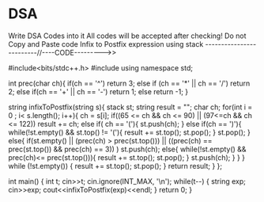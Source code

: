 # DSA
Write DSA Codes into it
All codes will be accepted after checking! Do not Copy and Paste code
Infix to Postfix expression using stack
-------------------------//----CODE--------->>

#include<bits/stdc++.h>
#include<stack>
using namespace std;
    
int prec(char ch){
    if(ch == '^')
        return 3;
    else if (ch == '*' || ch == '/')
        return 2;
    else if(ch == '+' || ch == '-')
        return 1;
    else return -1;
   }
    
   string infixToPostfix(string s){
    stack<char> st;
    string result = "";
    char ch;
    for(int i = 0 ; i< s.length(); i++){
        ch = s[i];
        if((65 <= ch && ch <= 90) || (97<=ch && ch <= 122))
            result += ch;
        else if( ch == '('){
            st.push(ch);
        }
        else if(ch == ')'){
            while(!st.empty() && st.top() != '('){
                result += st.top();
                st.pop();
            }
            st.pop();
        }
        else{
            if(st.empty() || (prec(ch) > prec(st.top())) || ((prec(ch) == prec(st.top()) && prec(ch) == 3)) )
                st.push(ch);
            else{
                while(!st.empty() && prec(ch)<= prec(st.top())){
                    result += st.top();
                    st.pop();
                }
                st.push(ch);
            }
        }
    }
    while (!st.empty())
    {
        result += st.top();
        st.pop();
    }
    return result;
    }
};
                                                               
int main()
{
    int t;
    cin>>t;
    cin.ignore(INT_MAX, '\n');
    while(t--)
    {
        string exp;
        cin>>exp;
        cout<<infixToPostfix(exp)<<endl;
    }
    return 0;
}

